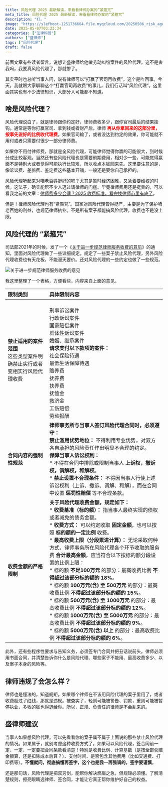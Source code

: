 ```yaml
---
title: 风险代理 2025 最新解读，来看看律师办案的“紧箍咒”
meta_title: 风险代理 2025 最新解读，来看看律师办案的“紧箍咒”
description: "打。"
image: "https://slefboot-1251736664.file.myqcloud.com/20250506_risk_agents_cover.webp"
date: 2025-05-07T03:23:34
categories: ["法律科普"]
authors: ["盛律师"]
tags: ["风险代理"]
draft: false
---
```


前面文章有些读者留言，说想让盛律师给他做劳动纠纷案件的风险代理。这不是害我吗，我要真风险代理了，那就惨了。

其实平时也总听当事人问，说有律师可以“打赢了官司再收费”，这个是咋回事。今天，我就跟大家聊聊这个“打赢官司再收费”的事儿，我们行话叫“风险代理”。这里面其实也有不少法律知识，大部分人可能都不知道。

## 啥是风险代理？

风险代理说白了，就是律师跟你约定好，律师费收多少，跟你官司最后的结果挂钩。通常是等你打赢官司、拿到钱或者财产后，律师 **<span style="color: red;">再从你拿回来的这部分里，按事先说好的比例收代理费</span>**。如果官司输了，或者没达到约定的效果，你可能就不用付或者只需要付很少一部分律师费。

如果你不用付律师费，那就是全风险代理，可能律师觉得你赢的可能很大，到时候分成比较客观。当然还有些风险代理也是需要前期费用，相对少一些，可能觉得赢面不是特别大或者觉得可能执行比较难，所以收点本钱回来先。这里要注意的是，像诉讼费、差旅费、鉴定费这些基本开销，一般还是要你自己承担的。

风险代理听起来对咱老百姓挺好的吧？尤其是暂时经济困难，又急着要维权的时候。这法子，确实能帮不少人迈过请律师的门槛。毕竟律师费用还是挺贵的，可以看我之前的文章：[律师费多少合适？2025 收费标准，看完找律师心里有底了](https://shenglvshi.cn/lawer_price)。

但是！律师风险代理也有“紧箍咒”。国家对风险代理管得挺严，主要是为了保护咱老百姓的利益，也规范律师执业。不是所有案子都能搞风险代理，收费也不是没上限。

## 风险代理的 “紧箍咒”

司法部2021年的时候，发了一个《[关于进一步规范律师服务收费的意见](https://www.gov.cn/zhengce/zhengceku/2022-03/25/content_5681313.htm)》的通知，里面对风险代理做了一些详细规定。规定了一些案子禁止风险代理，另外风险代理收费也有天花板，不能漫天要价。还对风险代理的一些约定也做了一些规范。

![关于进一步规范律师服务收费的意见](https://slefboot-1251736664.file.myqcloud.com/20250506_risk_agents_1.webp)

我这里整理了一个表格，方便看些，内容来自上面的意见。

| 限制类别         | 具体限制内容| 
| :--------------- | :--- | 
| **禁止适用的案件范围** <br> 这些类型案件明确禁止实行或者变相实行风险代理收费| <br> 刑事诉讼案件<br> 行政诉讼案件<br> 国家赔偿案件<br> 群体性诉讼案件<br> 婚姻、继承案件<br> **请求支付以下款项的案件：**<br> 社会保险待遇<br>最低生活保障待遇<br> 赡养费<br> 抚养费<br> 扶养费<br>抚恤金<br>救济金<br>    工伤赔偿<br> 劳动报酬
| **合同内容的强制性规范** | **律师事务所与当事人签订风险代理合同时，必须遵守：**<br>  **禁止滥用优势地位：** 不得利用专业优势，对双方各自承担的风险责任作出明显不合理的约定。<br>  **保障当事人诉讼权利：**<br>    * 不得在合同中排除或限制当事人 **上诉权，撤诉权，调解权，和解权**。<br> * **禁止设置不合理条件：** 不得因当事人行使上述诉讼权利（上诉、撤诉、调解、和解），而在合同中设置 **惩罚性赔偿** 等不合理条款。 |
| **收费金额的严格限制** | **关于风险代理收费金额，规定如下：**<br> * **收费基准（标的额）：** 指当事人最终实现的债权或者减免的债务金额。<br> * **收费方式：** 可以约定收取 **固定金额**，也可以按照 **标的额的一定比例** 收费。<br> * **最高收费上限（分段累进计算）：** 无论采取何种方式，律师事务所在风险代理各个环节收取的服务费 **合计最高金额**，应当符合以下按标的额分段设置的比例上限：<br>    * 标的额 **不足100万元** 的部分：最高收费比例 **不得超过该部分标的额的 18%**。<br>    * 标的额 **100万元(含) 至 500万元** 的部分：最高收费比例 **不得超过该部分标的额的 15%**。<br>    * 标的额 **500万元(含) 至 1000万元** 的部分：最高收费比例 **不得超过该部分标的额的 12%**。<br>    * 标的额 **1000万元(含) 至 5000万元** 的部分：最高收费比例 **不得超过该部分标的额的 9%**。<br>    * 标的额 **5000万元(含) 以上** 的部分：最高收费比例 **不得超过该部分标的额的 6%**。 | 《意见》第(六)条 |

此外，还有些程序性要求与告知义务，必须签专门合同并把丑话说前头。律师必须用书面合同，并清楚告诉你什么是风险代理、哪些案子不能用、最高收费多少、以及案子本身的风险等。

## 律师违规了会怎么样？

律师也是懂法的，知道规矩。如果哪个律师在不该用风险代理的案子里用了，或者收费超过了红线，那就是违规。被查实了，轻则可能被警告、罚款，重则可能被暂停执业，多收的钱也得退给你。所以，正规、负责任的律师是不会乱来的。

## 盛律师建议

当事人如果想风险代理，可以先看看你的案子属不属于上面说的那些禁止风险代理的情况。如果属于，就别考虑这种收费方式了。如果可以风险代理，签合同前一定、一定、一定要把合同条款看清楚！特别是收费比例、计算基数（是按全部获赔金额算，还是扣除成本后算？）、支付时间、是否包含其他费用（比如交通费、打印费等）。**不懂就问，彻底搞懂再签字，这个也是我一再强调的，签字要谨慎**。

还是那句话，风险代理是把双刃剑，能帮你解决燃眉之急，但规矩必须懂。了解清楚规则，擦亮眼睛选律师、签合同，才能让它真正帮你维护好自己的权益。
